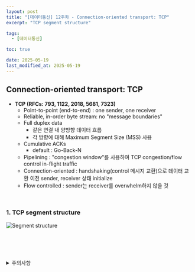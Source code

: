 ```yaml
---
layout: post
title: "[데이터통신] 12주차 - Connection-oriented transport: TCP"
excerpt: "TCP segment structure"

tags:
  - [데이터통신]

toc: true

date: 2025-05-19
last_modified_at: 2025-05-19
---
```

## Connection-oriented transport: TCP
- **TCP (RFCs: 793, 1122, 2018, 5681, 7323)**
  - Point-to-point (end-to-end) : one sender, one receiver
  - Reliable, in-order byte stream: no "message boundaries"
  - Full duplex data
    - 같은 연결 내 양방향 데이터 흐름
    - 각 방향에 대해 Maximum Segment Size (MSS) 사용
  - Cumulative ACKs
    - default : Go-Back-N
  - Pipelining : "congestion window"를 사용하여 TCP congestion/flow control in-flight traffic
  - Connection-oriented : handshaking(control 메시지 교환)으로 데이터 교환 이전 sender, receiver 상태 initialize
  - Flow controlled : sender는 receiver를 overwhelm하지 않을 것  

<br>

### 1. TCP segment structure  
![Segment structure][def]  

<br>
<br>
<br>
<br>
<details>
<summary>주의사항</summary>
<div markdown="1">

이 포스팅은 강원대학교 김도형 교수님의 데이터통신 수업을 들으며 내용을 정리 한 것입니다.  
수업 내용에 대한 저작권은 교수님께 있으니,  
다른 곳으로의 무분별한 내용 복사를 자제해 주세요.

</div>
</details>

[def]: https://i.imgur.com/PZNlN10.png
